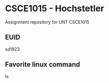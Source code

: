 # CSCE1015 - Hochstetler
Assignment repository for UNT CSCE1015
## EUID
sd1923
## Favorite linux command
ls
